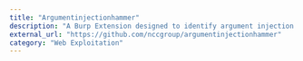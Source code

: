 ```yaml
---
title: "Argumentinjectionhammer"
description: "A Burp Extension designed to identify argument injection vulnerabilities."
external_url: "https://github.com/nccgroup/argumentinjectionhammer"
category: "Web Exploitation"
---
```

